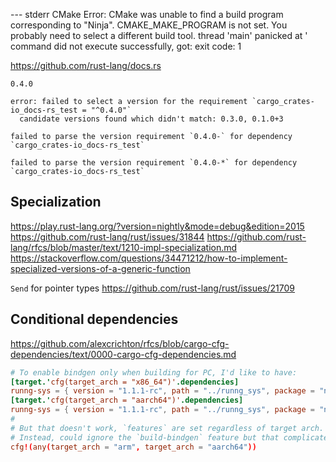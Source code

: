 --- stderr
CMake Error: CMake was unable to find a build program corresponding to "Ninja".  CMAKE_MAKE_PROGRAM is not set.  You probably need to select a different build tool.
thread 'main' panicked at '
command did not execute successfully, got: exit code: 1

https://github.com/rust-lang/docs.rs

`0.4.0`
```
error: failed to select a version for the requirement `cargo_crates-io_docs-rs_test = "^0.4.0"`
  candidate versions found which didn't match: 0.3.0, 0.1.0+3
```

```
failed to parse the version requirement `0.4.0-` for dependency `cargo_crates-io_docs-rs_test`
```
```
failed to parse the version requirement `0.4.0-*` for dependency `cargo_crates-io_docs-rs_test`
```

## Specialization

https://play.rust-lang.org/?version=nightly&mode=debug&edition=2015
https://github.com/rust-lang/rust/issues/31844
https://github.com/rust-lang/rfcs/blob/master/text/1210-impl-specialization.md
https://stackoverflow.com/questions/34471212/how-to-implement-specialized-versions-of-a-generic-function

`Send` for pointer types
https://github.com/rust-lang/rust/issues/21709


## Conditional dependencies

https://github.com/alexcrichton/rfcs/blob/cargo-cfg-dependencies/text/0000-cargo-cfg-dependencies.md

```toml
# To enable bindgen only when building for PC, I'd like to have:
[target.'cfg(target_arch = "x86_64")'.dependencies]
runng-sys = { version = "1.1.1-rc", path = "../runng_sys", package = "nng-sys", features = ["build-bindgen"] }
[target.'cfg(target_arch = "aarch64")'.dependencies]
runng-sys = { version = "1.1.1-rc", path = "../runng_sys", package = "nng-sys" }
#
# But that doesn't work, `features` are set regardless of target arch.  
# Instead, could ignore the `build-bindgen` feature but that complicates everything:
cfg!(any(target_arch = "arm", target_arch = "aarch64"))
```

